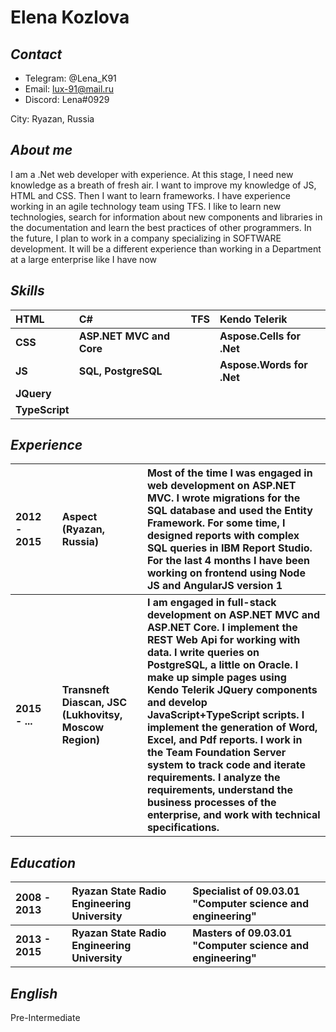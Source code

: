 # Elena Kozlova
## *Contact*
  - Telegram: @Lena_K91
  - Email: lux-91@mail.ru
  - Discord: Lena#0929

City: Ryazan, Russia
## *About me*
I am a .Net web developer with experience. At this stage, I need new knowledge as a breath of fresh air. I want to improve my knowledge of JS, HTML and CSS. Then I want to learn frameworks. I have experience working in an agile technology team using TFS. I like to learn new technologies, search for information about new components and libraries in the documentation and learn the best practices of other programmers. In the future, I plan to work in a company specializing in SOFTWARE development. It will be a different experience than working in a Department at a large enterprise like I have now

## *Skills*
| HTML | C# | TFS | Kendo Telerik | 
| :------- | :------- | :------- | :------- |
| **CSS** | **ASP.NET MVC and Core** |  | **Aspose.Cells for .Net** | 
| **JS** | **SQL, PostgreSQL** |  | **Aspose.Words for .Net** |
| **JQuery** |  
| **TypeScript** |

## *Experience*
| 2012 - 2015 |  | Aspect (Ryazan, Russia) | | Most of the time I was engaged in web development on ASP.NET MVC. I wrote migrations for the SQL database and used the Entity Framework. For some time, I designed reports with complex SQL queries in IBM Report Studio. For the last 4 months I have been working on frontend using Node JS and AngularJS version 1 | 
| :------- | :------- | :------- | :------- | :------- |
| **2015 - ...** |  | **Transneft Diascan, JSC (Lukhovitsy, Moscow Region)** | | **I am engaged in full-stack development on ASP.NET MVC and ASP.NET Core. I implement the REST Web Api for working with data. I write queries on PostgreSQL, a little on Oracle. I make up simple pages using Kendo Telerik JQuery components and develop JavaScript+TypeScript scripts. I implement the generation of Word, Excel, and Pdf reports. I work in the Team Foundation Server system to track code and iterate requirements. I analyze the requirements, understand the business processes of the enterprise, and work with technical specifications.** |

## *Education*

| 2008 - 2013 |  | Ryazan State Radio Engineering University | | Specialist of  09.03.01 "Computer science and engineering" | 
| :------ | :------ | :------ | :------ | :------ |
| **2013 - 2015** |  | **Ryazan State Radio Engineering University** | | **Masters of  09.03.01 "Computer science and engineering"** |


## *English*
Pre-Intermediate